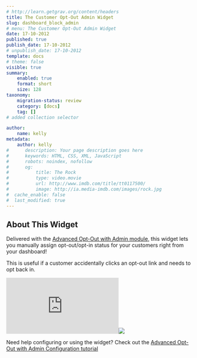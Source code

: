 ```yaml
---
# http://learn.getgrav.org/content/headers
title: The Customer Opt-Out Admin Widget
slug: dashboard_block_admin
# menu: The Customer Opt-Out Admin Widget
date: 17-10-2012
published: true
publish_date: 17-10-2012
# unpublish_date: 17-10-2012
template: docs
# theme: false
visible: true
summary:
    enabled: true
    format: short
    size: 128
taxonomy:
    migration-status: review
    category: [docs]
    tag: []
# added collection selector

author:
    name: kelly
metadata:
    author: kelly
#      description: Your page description goes here
#      keywords: HTML, CSS, XML, JavaScript
#      robots: noindex, nofollow
#      og:
#          title: The Rock
#          type: video.movie
#          url: http://www.imdb.com/title/tt0117500/
#          image: http://ia.media-imdb.com/images/rock.jpg
#  cache_enable: false
#  last_modified: true
---
```


## About This Widget

Delivered with the [Advanced Opt-Out with Admin module,](http://www.mailbeez.com/documentation/configbeez/config_block_admin/) this widget lets you manually assign opt-out/opt-in status for your customers right from your dashboard!

This is useful if a customer accidentally clicks an opt-out link and needs to opt back in.

[![](http://localhost/wordpress_mailbeez_EOL/wp-content/themes/awake/lib/scripts/timthumb/thumb.php?src=http://www.mailbeez.com/images/doc/configbeez/config_block_admin/widget_install5.png&w=270&h=94&zc=1&q=100 "Customer Opt-Out Admin Widget")](http://www.mailbeez.com/images/doc/configbeez/config_block_admin/widget_install5.png "Customer Opt-Out Admin Widget")![](http://localhost/wordpress_mailbeez_EOL/wp-content/themes/awake/images/shortcodes/image_shadow.png)

Need help configuring or using the widget? Check out the [Advanced Opt-Out with Admin Configuration tutorial](http://www.mailbeez.com/documentation/tutorials/configbeez-tutorials/advanced-opt-out-with-admin-configuration-tutorial/)
